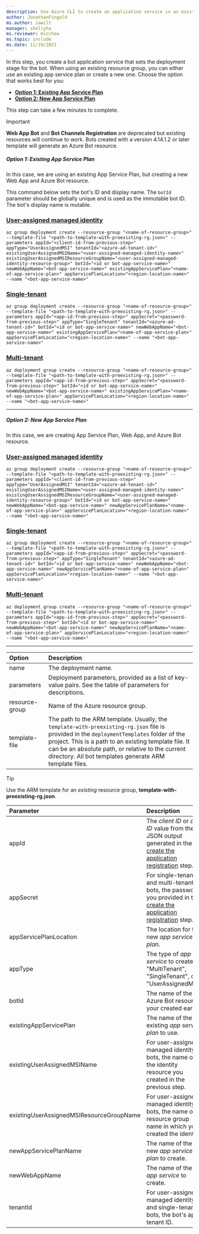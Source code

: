 ```yaml
---
description: Use Azure CLI to create an application service in an existing resource group.
author: JonathanFingold
ms.author: iawilt
manager: shellyha
ms.reviewer: micchow
ms.topic: include
ms.date: 11/19/2021
---
```


In this step, you create a bot application service that sets the deployment stage for the bot. When using an existing resource group, you can either use an existing app service plan or create a new one. Choose the option that works best for you:

- [**Option 1: Existing App Service Plan**](#option-1-existing-app-service-plan)
- [**Option 2: New App Service Plan**](#option-2-new-app-service-plan)

This step can take a few minutes to complete.

> [!IMPORTANT]
> **Web App Bot** and **Bot Channels Registration** are deprecated but existing resources will continue to work. Bots created with a version 4.14.1.2 or later template will generate an Azure Bot resource.

##### **Option 1: Existing App Service Plan**

In this case, we are using an existing App Service Plan, but creating a new Web App and Azure Bot resource.

This command below sets the bot's ID and display name. The `botId` parameter should be globally unique and is used as the immutable bot ID. The bot's display name is mutable.

### [User-assigned managed identity](#tab/userassigned)

```azurecli
az group deployment create --resource-group "<name-of-resource-group>" --template-file "<path-to-template-with-preexisting-rg.json>" --parameters appId="<client-id-from-previous-step>" appType="UserAssignedMSI" tenantId="<azure-ad-tenant-id>" existingUserAssignedMSIName="<user-assigned-managed-identity-name>" existingUserAssignedMSIResourceGroupName="<user-assigned-managed-identity-resource-group>" botId="<id or bot-app-service-name>" newWebAppName="<bot-app-service-name>" existingAppServicePlan="<name-of-app-service-plan>" appServicePlanLocation="<region-location-name>" --name "<bot-app-service-name>"
```

### [Single-tenant](#tab/singletenant)

```azurecli
az group deployment create --resource-group "<name-of-resource-group>" --template-file "<path-to-template-with-preexisting-rg.json>" --parameters appId="<app-id-from-previous-step>" appSecret="<password-from-previous-step>" appType="SingleTenant" tenantId="<azure-ad-tenant-id>" botId="<id or bot-app-service-name>" newWebAppName="<bot-app-service-name>" existingAppServicePlan="<name-of-app-service-plan>" appServicePlanLocation="<region-location-name>" --name "<bot-app-service-name>"
```

### [Multi-tenant](#tab/multitenant)

```azurecli
az deployment group create --resource-group "<name-of-resource-group>" --template-file "<path-to-template-with-preexisting-rg.json>" --parameters appId="<app-id-from-previous-step>" appSecret="<password-from-previous-step>" botId="<id or bot-app-service-name>" newWebAppName="<bot-app-service-name>" existingAppServicePlan="<name-of-app-service-plan>" appServicePlanLocation="<region-location-name>" --name "<bot-app-service-name>"
```

---

##### **Option 2: New App Service Plan**

In this case, we are creating App Service Plan, Web App, and Azure Bot resource.

### [User-assigned managed identity](#tab/userassigned)

```azurecli
az group deployment create --resource-group "<name-of-resource-group>" --template-file "<path-to-template-with-preexisting-rg.json>" --parameters appId="<client-id-from-previous-step>" appType="UserAssignedMSI" tenantId="<azure-ad-tenant-id>" existingUserAssignedMSIName="<user-assigned-managed-identity-name>" existingUserAssignedMSIResourceGroupName="<user-assigned-managed-identity-resource-group>" botId="<id or bot-app-service-name>" newWebAppName="<bot-app-service-name>" newAppServicePlanName="<name-of-app-service-plan>" appServicePlanLocation="<region-location-name>" --name "<bot-app-service-name>"
```

### [Single-tenant](#tab/singletenant)

```azurecli
az group deployment create --resource-group "<name-of-resource-group>" --template-file "<path-to-template-with-preexisting-rg.json>" --parameters appId="<app-id-from-previous-step>" appSecret="<password-from-previous-step>" appType="SingleTenant" tenantId="<azure-ad-tenant-id>" botId="<id or bot-app-service-name>" newWebAppName="<bot-app-service-name>" newAppServicePlanName="<name-of-app-service-plan>" appServicePlanLocation="<region-location-name>" --name "<bot-app-service-name>"
```

### [Multi-tenant](#tab/multitenant)

```azurecli
az deployment group create --resource-group "<name-of-resource-group>" --template-file "<path-to-template-with-preexisting-rg.json>" --parameters appId="<app-id-from-previous-step>" appSecret="<password-from-previous-step>" botId="<id or bot-app-service-name>" newWebAppName="<bot-app-service-name>" newAppServicePlanName="<name-of-app-service-plan>" appServicePlanLocation="<region-location-name>" --name "<bot-app-service-name>"
```

---

| Option | Description |
|:-|:-|
| name | The deployment name. |
| parameters | Deployment parameters, provided as a list of key-value pairs. See the table of parameters for descriptions. |
| resource-group | Name of the Azure resource group. |
| template-file | The path to the ARM template. Usually, the  `template-with-preexisting-rg.json` file is provided in the `deploymentTemplates` folder of the project. This is a path to an existing template file. It can be an absolute path, or relative to the current directory. All bot templates generate ARM template files. |

> [!TIP]
> Use the ARM template for an _existing_ resource group, **template-with-preexisting-rg.json**.

| Parameter | Description |
|:-|:-|
| appId | The *client ID* or *app ID* value from the JSON output generated in the [create the application registration](#create-the-azure-application-registration) step. |
| appSecret | For single-tenant and multi-tenant bots, the password you provided in the [create the application registration](#create-the-azure-application-registration) step. |
| appServicePlanLocation | The location for the new *app service plan*. |
| appType | The type of *app service* to create: "MultiTenant", "SingleTenant", or "UserAssignedMSI". |
| botId | The name of the Azure Bot resource your created earlier. |
| existingAppServicePlan | The name of the existing *app service plan* to use. |
| existingUserAssignedMSIName | For user-assigned managed identity bots, the name of the identity resource you created in the previous step. |
| existingUserAssignedMSIResourceGroupName | For user-assigned managed identity bots, the name of resource group name in which you created the identity. |
| newAppServicePlanName | The name of the new *app service plan* to create. |
| newWebAppName | The name of the *app service* to create. |
| tenantId | For user-assigned managed identity and single-tenant bots, the bot's app tenant ID. |
